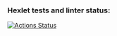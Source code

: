 ### Hexlet tests and linter status:
[![Actions Status](https://github.com/Viacheslav1981/java-project-72/workflows/hexlet-check/badge.svg)](https://github.com/Viacheslav1981/java-project-72/actions)